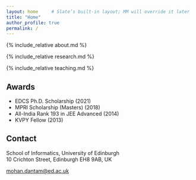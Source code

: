 ```yaml
---
layout: home     # Slate’s built-in layout; MM will override it later
title: "Home"
author_profile: true
permalink: /
---
```


{% include_relative about.md %}





{% include_relative research.md %}

{% include_relative teaching.md %}

<!-- ========= Awards ========= -->
## Awards
- EDCS Ph.D. Scholarship (2021)
- MPRI Scholarship (Masters) (2018) 
- All-India Rank 193 in JEE Advanced (2014) 
- KVPY Fellow (2013)

<!-- ========= Contact ========= -->
<a id="contact"></a>
## Contact
School of Informatics, University of Edinburgh  
10 Crichton Street, Edinburgh EH8 9AB, UK  

[mohan.dantam@ed.ac.uk](mailto:mohan.dantam@ed.ac.uk)